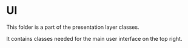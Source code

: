 # UI

This folder is a part of the presentation layer classes.

It contains classes needed for the main user interface on the top right.
